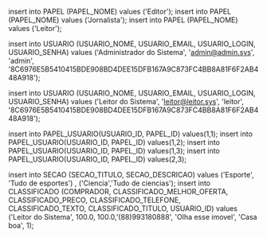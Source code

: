 insert into PAPEL (PAPEL_NOME) values ('Editor');
insert into PAPEL (PAPEL_NOME) values ('Jornalista');
insert into PAPEL (PAPEL_NOME) values ('Leitor');

insert into USUARIO (USUARIO_NOME, USUARIO_EMAIL, USUARIO_LOGIN, USUARIO_SENHA) values ('Administrador do Sistema', 'admin@admin.sys', 'admin', '8C6976E5B5410415BDE908BD4DEE15DFB167A9C873FC4BB8A81F6F2AB448A918');

insert into USUARIO (USUARIO_NOME, USUARIO_EMAIL, USUARIO_LOGIN, USUARIO_SENHA) values ('Leitor do Sistema', 'leitor@leitor.sys', 'leitor', '8C6976E5B5410415BDE908BD4DEE15DFB167A9C873FC4BB8A81F6F2AB448A918');

insert into PAPEL_USUARIO(USUARIO_ID, PAPEL_ID) values(1,1);
insert into PAPEL_USUARIO(USUARIO_ID, PAPEL_ID) values(1,2);
insert into PAPEL_USUARIO(USUARIO_ID, PAPEL_ID) values(1,3);
insert into PAPEL_USUARIO(USUARIO_ID, PAPEL_ID) values(2,3);



insert into SECAO (SECAO_TITULO, SECAO_DESCRICAO) values ('Esporte', 'Tudo de esportes') , ('Ciencia','Tudo de ciencias');
insert into CLASSIFICADO (COMPRADOR, CLASSIFICADO_MELHOR_OFERTA, CLASSIFICADO_PRECO, CLASSIFICADO_TELEFONE, CLASSIFICADO_TEXTO, CLASSIFICADO_TITULO, USUARIO_ID) values ('Leitor do Sistema', 100.0, 100.0,'(88)993180888', 'Olha esse imovel', 'Casa boa', 1);
